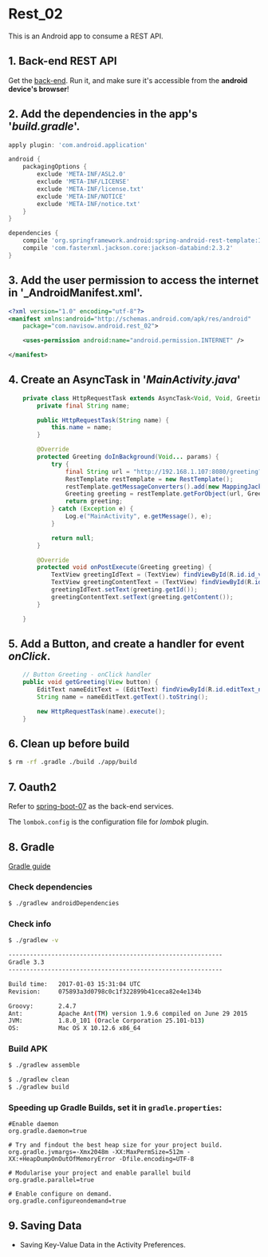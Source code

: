 # Rest_02

This is an Android app to consume a REST API.

## 1. Back-end REST API
Get the [back-end](https://github.com/rwibawa/spring-boot-07).
Run it, and make sure it's accessible from the **android device's browser**!

## 2. Add the dependencies in the app's '_build.gradle_'.
```groovy
apply plugin: 'com.android.application'

android {
    packagingOptions {
        exclude 'META-INF/ASL2.0'
        exclude 'META-INF/LICENSE'
        exclude 'META-INF/license.txt'
        exclude 'META-INF/NOTICE'
        exclude 'META-INF/notice.txt'
    }
}

dependencies {
    compile 'org.springframework.android:spring-android-rest-template:1.0.1.RELEASE'
    compile 'com.fasterxml.jackson.core:jackson-databind:2.3.2'
}
```

## 3. Add the user permission to access the internet in '_AndroidManifest.xml'.
```xml
<?xml version="1.0" encoding="utf-8"?>
<manifest xmlns:android="http://schemas.android.com/apk/res/android"
    package="com.navisow.android.rest_02">

    <uses-permission android:name="android.permission.INTERNET" />

</manifest>
```

## 4. Create an AsyncTask in '_MainActivity.java_'
```java
    private class HttpRequestTask extends AsyncTask<Void, Void, Greeting> {
        private final String name;

        public HttpRequestTask(String name) {
            this.name = name;
        }

        @Override
        protected Greeting doInBackground(Void... params) {
            try {
                final String url = "http://192.168.1.107:8080/greeting?name=" + name;
                RestTemplate restTemplate = new RestTemplate();
                restTemplate.getMessageConverters().add(new MappingJackson2HttpMessageConverter());
                Greeting greeting = restTemplate.getForObject(url, Greeting.class);
                return greeting;
            } catch (Exception e) {
                Log.e("MainActivity", e.getMessage(), e);
            }

            return null;
        }

        @Override
        protected void onPostExecute(Greeting greeting) {
            TextView greetingIdText = (TextView) findViewById(R.id.id_value);
            TextView greetingContentText = (TextView) findViewById(R.id.content_value);
            greetingIdText.setText(greeting.getId());
            greetingContentText.setText(greeting.getContent());
        }

    }
```

## 5. Add a Button, and create a handler for event _onClick_.
```java
    // Button Greeting - onClick handler
    public void getGreeting(View button) {
        EditText nameEditText = (EditText) findViewById(R.id.editText_name);
        String name = nameEditText.getText().toString();

        new HttpRequestTask(name).execute();
    }
```

## 6. Clean up before build
```bash
$ rm -rf .gradle ./build ./app/build
```

## 7. Oauth2
Refer to [spring-boot-07](https://github.com/rwibawa/spring-boot-07) as the back-end services.

The `lombok.config` is the configuration file for _lombok_ plugin.

## 8. Gradle
[Gradle guide](https://github.com/codepath/android_guides/wiki/Getting-Started-with-Gradle#upgrading-gradle)

### Check dependencies
```bash
$ ./gradlew androidDependencies
```

### Check info
```bash
$ ./gradlew -v

------------------------------------------------------------
Gradle 3.3
------------------------------------------------------------

Build time:   2017-01-03 15:31:04 UTC
Revision:     075893a3d0798c0c1f322899b41ceca82e4e134b

Groovy:       2.4.7
Ant:          Apache Ant(TM) version 1.9.6 compiled on June 29 2015
JVM:          1.8.0_101 (Oracle Corporation 25.101-b13)
OS:           Mac OS X 10.12.6 x86_64
```

### Build APK
```bash
$ ./gradlew assemble

$ ./gradlew clean
$ ./gradlew build
```

### Speeding up Gradle Builds, set it in `gradle.properties`:
```
#Enable daemon
org.gradle.daemon=true

# Try and findout the best heap size for your project build.
org.gradle.jvmargs=-Xmx2048m -XX:MaxPermSize=512m -XX:+HeapDumpOnOutOfMemoryError -Dfile.encoding=UTF-8

# Modularise your project and enable parallel build
org.gradle.parallel=true

# Enable configure on demand.
org.gradle.configureondemand=true
```

## 9. Saving Data
* Saving Key-Value Data in the Activity Preferences.
